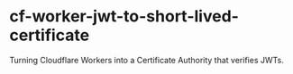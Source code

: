 # cf-worker-jwt-to-short-lived-certificate
Turning Cloudflare Workers into a Certificate Authority that verifies JWTs.
